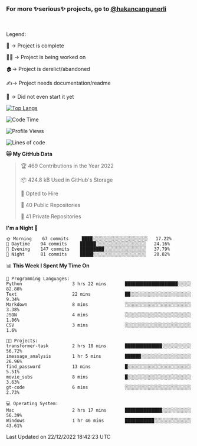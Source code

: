 ### For more ✨serious✨ projects, go to [@hakancangunerli](https://github.com/hakancangunerli)

<br>
<br>
Legend:

🏁 -> Project is complete

👨‍💻 -> Project is being worked on

🏚️-> Project is derelict/abandoned

✍️-> Project needs documentation/readme

👶 -> Did not even start it yet

[![Top Langs](https://github-readme-stats.vercel.app/api/top-langs/?username=johngunerli&layout=compact&hide=tex,html,shell,assembly,C&langs_count=6&exclude_repo=2015-csharp)](https://github.com/anuraghazra/github-readme-stats)


<!--START_SECTION:waka-->
![Code Time](http://img.shields.io/badge/Code%20Time-364%20hrs%2034%20mins-blue)

![Profile Views](http://img.shields.io/badge/Profile%20Views-19-blue)

![Lines of code](https://img.shields.io/badge/From%20Hello%20World%20I%27ve%20Written-130%20lines%20of%20code-blue)

**🐱 My GitHub Data** 

> 🏆 469 Contributions in the Year 2022
 > 
> 📦 424.8 kB Used in GitHub's Storage 
 > 
> 💼 Opted to Hire
 > 
> 📜 40 Public Repositories 
 > 
> 🔑 41 Private Repositories  
 > 
**I'm a Night 🦉** 

```text
🌞 Morning    67 commits     ████░░░░░░░░░░░░░░░░░░░░░   17.22% 
🌆 Daytime    94 commits     ██████░░░░░░░░░░░░░░░░░░░   24.16% 
🌃 Evening    147 commits    █████████░░░░░░░░░░░░░░░░   37.79% 
🌙 Night      81 commits     █████░░░░░░░░░░░░░░░░░░░░   20.82%

```


📊 **This Week I Spent My Time On** 

```text
💬 Programming Languages: 
Python                   3 hrs 22 mins       ████████████████████░░░░░   82.88% 
Text                     22 mins             ██░░░░░░░░░░░░░░░░░░░░░░░   9.34% 
Markdown                 8 mins              ░░░░░░░░░░░░░░░░░░░░░░░░░   3.38% 
JSON                     4 mins              ░░░░░░░░░░░░░░░░░░░░░░░░░   1.86% 
CSV                      3 mins              ░░░░░░░░░░░░░░░░░░░░░░░░░   1.6%

🐱‍💻 Projects: 
transformer-task         2 hrs 18 mins       ██████████████░░░░░░░░░░░   56.72% 
imessage_analysis        1 hr 5 mins         ██████░░░░░░░░░░░░░░░░░░░   26.96% 
find_password            13 mins             █░░░░░░░░░░░░░░░░░░░░░░░░   5.51% 
movie_subs               8 mins              █░░░░░░░░░░░░░░░░░░░░░░░░   3.63% 
gt-code                  6 mins              ░░░░░░░░░░░░░░░░░░░░░░░░░   2.73%

💻 Operating System: 
Mac                      2 hrs 17 mins       ██████████████░░░░░░░░░░░   56.39% 
Windows                  1 hr 46 mins        ███████████░░░░░░░░░░░░░░   43.61%

```


 Last Updated on 22/12/2022 18:42:23 UTC
<!--END_SECTION:waka-->



